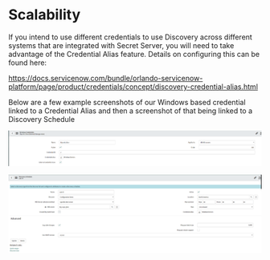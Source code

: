 [title]: # (Scalability)
[tags]: # (introduction)
[priority]: # (4)
# Scalability

If you intend to use different credentials to use Discovery across different systems that are integrated with Secret Server, you will need to take advantage of the Credential Alias feature. Details on configuring this can be found here:

<https://docs.servicenow.com/bundle/orlando-servicenow-platform/page/product/credentials/concept/discovery-credential-alias.html>

Below are a few example screenshots of our Windows based credential linked to a
Credential Alias and then a screenshot of that being linked to a Discovery
Schedule

![](images\9fdd24b5bb5ad4d0e4d27069eca21a55.png)

![](images\047195b4d0f0c5745f16091af3079aa8.png)